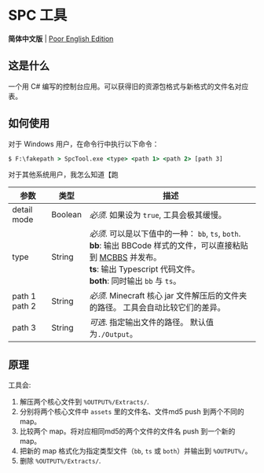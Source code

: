# SPC 工具

**简体中文版** | [Poor English Edition](./README.md)

## 这是什么

一个用 C# 编写的控制台应用。可以获得旧的资源包格式与新格式的文件名对应表。

## 如何使用

对于 Windows 用户，在命令行中执行以下命令：

```cmd
$ F:\fakepath > SpcTool.exe <type> <path 1> <path 2> [path 3]
```

对于其他系统用户，我怎么知道【跑

<!-- Awful table -->

| 参数               | 类型   | 描述                                                                                                                                                                                                                        |
| ------------------ | ------ | --------------------------------------------------------------------------------------------------------------------------------------------------------------------------------------------------------------------------- |
| detail mode               | Boolean | _必须_. 如果设为 `true`, 工具会极其缓慢。 |
| type               | String | _必须_. 可以是以下值中的一种： `bb`, `ts`, `both`. <br> **bb**: 输出 BBCode 样式的文件，可以直接粘贴到 [MCBBS](http://www.mcbbs.net) 并发布。 <br> **ts**: 输出 Typescript 代码文件。<br> **both**: 同时输出 `bb` 与 `ts`。 |
| path 1 <br> path 2 | String | _必须_. Minecraft 核心 jar 文件解压后的文件夹的路径。 工具会自动比较它们的差异。                                                                                                                                                          |
| path 3             | String | _可选_. 指定输出文件的路径。 默认值为`./Output`。                                                                                                                                                                           |

## 原理

工具会:

1.  解压两个核心文件到 `%OUTPUT%/Extracts/`.
1.  分别将两个核心文件中 `assets` 里的文件名、文件md5 push 到两个不同的 map。
1.  比较两个 map。将对应相同md5的两个文件的文件名 push 到一个新的 map。
1.  把新的 map 格式化为指定类型文件（`bb`, `ts` 或 `both`）并输出到 `%OUTPUT%/`。
1.  删除 `%OUTPUT%/Extracts/`.
